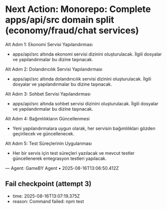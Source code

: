 # Next Action: Monorepo: Complete apps/api/src domain split (economy/fraud/chat services)

Alt Adım 1: Ekonomi Servisi Yapılandırması
- apps/api/src altında ekonomi servisi dizinini oluşturulacak. İlgili dosyalar ve yapılandırmalar bu dizine taşınacak.

Alt Adım 2: Dolandırıcılık Servisi Yapılandırması
- apps/api/src altında dolandırıcılık servisi dizinini oluşturulacak. İlgili dosyalar ve yapılandırmalar bu dizine taşınacak.

Alt Adım 3: Sohbet Servisi Yapılandırması
- apps/api/src altında sohbet servisi dizinini oluşturulacak. İlgili dosyalar ve yapılandırmalar bu dizine taşınacak.

Alt Adım 4: Bağımlılıkların Güncellenmesi
- Yeni yapılandırmalara uygun olarak, her servisin bağımlılıkları gözden geçirilecek ve güncellenecek.

Alt Adım 5: Test Süreçlerinin Uygulanması
- Her bir servis için test süreçleri yazılacak ve mevcut testler güncellenerek entegrasyon testleri yapılacak.

— Agent: GameBY Agent • 2025-08-16T13:06:50.412Z


## Fail checkpoint (attempt 3)
- time: 2025-08-16T13:07:19.375Z
- reason: Command failed: npm test
